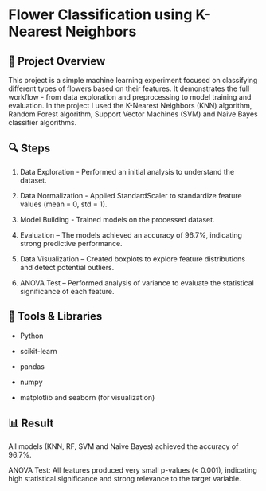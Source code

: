 # Flower Classification using K-Nearest Neighbors

## 📘 Project Overview

This project is a simple machine learning experiment focused on classifying different types of flowers based on their features. It demonstrates the full workflow - from data exploration and preprocessing to model training and evaluation.
In the project I used the K-Nearest Neighbors (KNN) algorithm, Random Forest algorithm, Support Vector Machines (SVM) and Naive Bayes classifier algorithms.

## 🔍 Steps

1. Data Exploration - Performed an initial analysis to understand the dataset.

2. Data Normalization - Applied StandardScaler to standardize feature values (mean = 0, std = 1).

3. Model Building - Trained models on the processed dataset.

4. Evaluation – The models achieved an accuracy of 96.7%, indicating strong predictive performance.

5. Data Visualization – Created boxplots to explore feature distributions and detect potential outliers.

6. ANOVA Test – Performed analysis of variance to evaluate the statistical significance of each feature.

## 🧠 Tools & Libraries

- Python

- scikit-learn

- pandas

- numpy

- matplotlib and seaborn (for visualization)

## 📊 Result

All models (KNN, RF, SVM and Naive Bayes) achieved the accuracy of 96.7%.

ANOVA Test: All features produced very small p-values (< 0.001), indicating high statistical significance and strong relevance to the target variable.